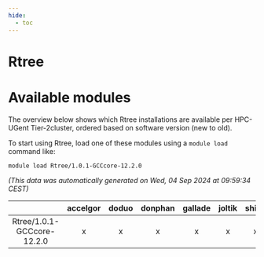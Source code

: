 ```yaml
---
hide:
  - toc
---
```


Rtree
=====

# Available modules


The overview below shows which Rtree installations are available per HPC-UGent Tier-2cluster, ordered based on software version (new to old).

To start using Rtree, load one of these modules using a `module load` command like:

```shell
module load Rtree/1.0.1-GCCcore-12.2.0
```

*(This data was automatically generated on Wed, 04 Sep 2024 at 09:59:34 CEST)*  

| |accelgor|doduo|donphan|gallade|joltik|shinx|skitty|
| :---: | :---: | :---: | :---: | :---: | :---: | :---: | :---: |
|Rtree/1.0.1-GCCcore-12.2.0|x|x|x|x|x|x|x|
